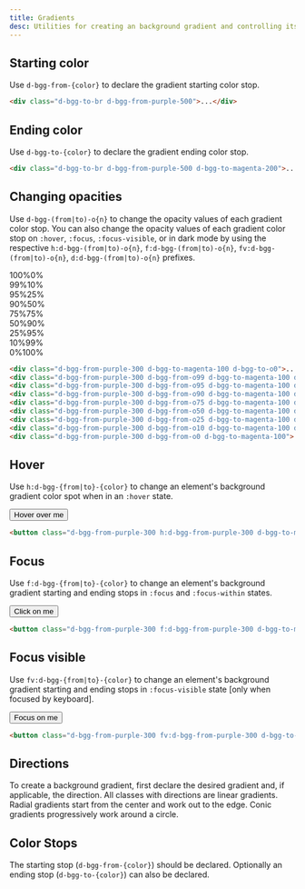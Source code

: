 ```yaml
---
title: Gradients
desc: Utilities for creating an background gradient and controlling its stops.
---
```


## Starting color

Use `d-bgg-from-{color}` to declare the gradient starting color stop.

<code-well-header class="d-d-flex d-jc-center d-fd-column d-p24 d-bgc-black-200 d-w100p d-hmn102" custom>
  <div class="d-w100p d-h128 d-bar8 d-bgg-to-br d-bgg-from-purple-500"></div>
</code-well-header>

```html
<div class="d-bgg-to-br d-bgg-from-purple-500">...</div>
```

## Ending color

Use `d-bgg-to-{color}` to declare the gradient ending color stop.

<code-well-header class="d-d-flex d-jc-center d-fd-column d-p24 d-bgc-black-200 d-w100p d-hmn102" custom>
  <div class="d-w100p d-h128 d-bar8 d-bgg-to-br d-bgg-from-purple-500 d-bgg-to-magenta-200"></div>
</code-well-header>

```html
<div class="d-bgg-to-br d-bgg-from-purple-500 d-bgg-to-magenta-200">...</div>
```

## Changing opacities

Use `d-bgg-(from|to)-o{n}` to change the opacity values of each gradient color stop. You can also change the opacity values of each gradient color stop on `:hover`, `:focus`, `:focus-visible`, or in dark mode by using the respective `h:d-bgg-(from|to)-o{n}`, `f:d-bgg-(from|to)-o{n}`, `fv:d-bgg-(from|to)-o{n}`, `d:d-bgg-(from|to)-o{n}` prefixes.

<code-well-header class="d-d-flex d-jc-center d-fd-column d-p24 d-bgc-black-200 d-w100p d-hmn102 d-stack8" custom>
  <div class="d-d-flex d-jc-space-between d-ai-center d-p8 d-w100p d-h48 d-bar8 d-bgg-to-r d-bgg-from-purple-300 d-bgg-to-magenta-100 d-bgg-to-o0 d-fs-300 d-fw-bold d-fc-white"><span>100%</span><span>0%</span></div>
  <div class="d-d-flex d-jc-space-between d-ai-center d-p8 d-w100p d-h48 d-bar8 d-bgg-to-r d-bgg-from-purple-300 d-bgg-from-o99 d-bgg-to-magenta-100 d-bgg-to-o10 d-fs-300 d-fw-bold d-fc-white"><span>99%</span><span>10%</span></div>
  <div class="d-d-flex d-jc-space-between d-ai-center d-p8 d-w100p d-h48 d-bar8 d-bgg-to-r d-bgg-from-purple-300 d-bgg-from-o95 d-bgg-to-magenta-100 d-bgg-to-o25 d-fs-300 d-fw-bold d-fc-white"><span>95%</span><span>25%</span></div>
  <div class="d-d-flex d-jc-space-between d-ai-center d-p8 d-w100p d-h48 d-bar8 d-bgg-to-r d-bgg-from-purple-300 d-bgg-from-o90 d-bgg-to-magenta-100 d-bgg-to-o50 d-fs-300 d-fw-bold d-fc-white"><span>90%</span><span>50%</span></div>
  <div class="d-d-flex d-jc-space-between d-ai-center d-p8 d-w100p d-h48 d-bar8 d-bgg-to-r d-bgg-from-purple-300 d-bgg-from-o75 d-bgg-to-magenta-100 d-bgg-to-o75 d-fs-300 d-fw-bold d-fc-white"><span>75%</span><span>75%</span></div>
  <div class="d-d-flex d-jc-space-between d-ai-center d-p8 d-w100p d-h48 d-bar8 d-bgg-to-r d-bgg-from-purple-300 d-bgg-from-o50 d-bgg-to-magenta-100 d-bgg-to-o90 d-fs-300 d-fw-bold d-fc-white"><span>50%</span><span>90%</span></div>
  <div class="d-d-flex d-jc-space-between d-ai-center d-p8 d-w100p d-h48 d-bar8 d-bgg-to-r d-bgg-from-purple-300 d-bgg-from-o25 d-bgg-to-magenta-100 d-bgg-to-o95 d-fs-300 d-fw-bold d-fc-white"><span>25%</span><span>95%</span></div>
  <div class="d-d-flex d-jc-space-between d-ai-center d-p8 d-w100p d-h48 d-bar8 d-bgg-to-r d-bgg-from-purple-300 d-bgg-from-o10 d-bgg-to-magenta-100 d-bgg-to-o99 d-fs-300 d-fw-bold d-fc-white"><span>10%</span><span>99%</span></div>
  <div class="d-d-flex d-jc-space-between d-ai-center d-p8 d-w100p d-h48 d-bar8 d-bgg-to-r d-bgg-from-purple-300 d-bgg-from-o0 d-bgg-to-magenta-100 d-fs-300 d-fw-bold d-fc-white"><span>0%</span><span>100%</span></div>
</code-well-header>

```html
<div class="d-bgg-from-purple-300 d-bgg-to-magenta-100 d-bgg-to-o0">...</div>
<div class="d-bgg-from-purple-300 d-bgg-from-o99 d-bgg-to-magenta-100 d-bgg-to-o10">...</div>
<div class="d-bgg-from-purple-300 d-bgg-from-o95 d-bgg-to-magenta-100 d-bgg-to-o25">...</div>
<div class="d-bgg-from-purple-300 d-bgg-from-o90 d-bgg-to-magenta-100 d-bgg-to-o50">...</div>
<div class="d-bgg-from-purple-300 d-bgg-from-o75 d-bgg-to-magenta-100 d-bgg-to-o75">...</div>
<div class="d-bgg-from-purple-300 d-bgg-from-o50 d-bgg-to-magenta-100 d-bgg-to-o90">...</div>
<div class="d-bgg-from-purple-300 d-bgg-from-o25 d-bgg-to-magenta-100 d-bgg-to-o95">...</div>
<div class="d-bgg-from-purple-300 d-bgg-from-o10 d-bgg-to-magenta-100 d-bgg-to-o99">...</div>
<div class="d-bgg-from-purple-300 d-bgg-from-o0 d-bgg-to-magenta-100">...</div>
```

## Hover

Use `h:d-bgg-{from|to}-{color}` to change an element's background gradient color spot when in an `:hover` state.

<code-well-header class="d-fl-center d-p24 d-bgc-black-200 d-w100p d-hmn102" custom>
  <button class="d-p16 d-bar4 d-fs-200 d-fc-white d-bgg-to-r d-bgg-from-purple-300 h:d-bgg-from-purple-300 d-bgg-to-magenta-100 h:d-bgg-to-magenta-300 d-baw0">Hover over me</button>
</code-well-header>

```html
<button class="d-bgg-from-purple-300 h:d-bgg-from-purple-300 d-bgg-to-magenta-100 h:d-bgg-to-magenta-300">...</button>
```

## Focus

Use `f:d-bgg-{from|to}-{color}` to change an element's background gradient starting and ending stops in `:focus` and `:focus-within` states.

<code-well-header class="d-fl-center d-p24 d-bgc-black-200 d-w100p d-hmn102" custom>
  <button class="d-p16 d-bar4 d-fs-200 d-fc-white d-bgg-to-r d-bgg-from-purple-300 f:d-bgg-from-purple-300 d-bgg-to-magenta-100 f:d-bgg-to-purple-500 d-baw0">Click on me</button>
</code-well-header>

```html
<button class="d-bgg-from-purple-300 f:d-bgg-from-purple-300 d-bgg-to-magenta-100 f:d-bgg-to-purple-500">...</button>
```

## Focus visible

Use `fv:d-bgg-{from|to}-{color}` to change an element's background gradient starting and ending stops in `:focus-visible` state [only when focused by keyboard].

<code-well-header class="d-fl-center d-p24 d-bgc-black-200 d-w100p d-hmn102" custom>
  <button class="d-p16 d-bar4 d-fs-200 d-fc-white d-bgg-to-r d-bgg-from-purple-300 fv:d-bgg-from-purple-300 d-bgg-to-magenta-100 fv:d-bgg-to-purple-500 d-baw0">Focus on me</button>
</code-well-header>

```html
<button class="d-bgg-from-purple-300 fv:d-bgg-from-purple-300 d-bgg-to-magenta-100 fv:d-bgg-to-purple-500">...</button>
```

<script setup>
  import { gradients } from '@data/backgrounds.json';
  import colors from '@data/colors.json';
</script>

## Directions

To create a background gradient, first declare the desired gradient and, if applicable, the direction. All classes with directions are linear gradients. Radial gradients start from the center and work out to the edge. Conic gradients progressively work around a circle.

<utility-class-table>
  <template #content>
    <tbody>
      <tr v-for="{ className, output } in gradients">
          <th scope="row" class="d-ff-mono d-fc-purple d-fw-normal d-fs-100">.d-bgg-{{ className }}</th>
          <td class="d-ff-mono d-fc-orange d-fs-100">
            background-image: {{ output }}
            <span v-if="!['unset', 'none'].includes(className)"> var(--bgg-stops)) </span>
            !important;
          </td>
      </tr>
    </tbody>
  </template>
</utility-class-table>

## Color Stops

The starting stop (`d-bgg-from-{color}`) should be declared. Optionally an ending stop (`d-bgg-to-{color}`) can also be declared.

<div class="d-h464 d-of-y-scroll d-bb d-bc-black-200">
<utility-class-table>
 <template #content>
        <div v-for="direction in ['from', 'to']" style="display: contents">
          <tbody v-for="{ color, stops } in colors">
              <tr v-for="{ stop } in stops">
                  <th scope="row" class="d-ff-mono d-fc-purple d-fw-normal d-fs-100">.d-bgg-{{ direction }}-{{ color }}-{{ stop }}</th>
                  <td>
                      <div class="d-d-flex d-jc-space-between d-ai-center">
                          <div class="d-fl-grow1 d-ff-mono d-fc-orange d-fs-100">
                              <span v-if="direction === 'from'">
                                --bgg-from-opacity: 100%;<br/>
                                --bgg-from: hsla(var(--{{ color }}-{{ stop }}-h) var(--{{ color }}-{{ stop }}-s) var(--{{ color }}-{{ stop }}-l) / var(----bgg-from-opacity)) !important;<br/>
                                --bgg-to: hsla(var(--{{ color }}-{{ stop }}-h) var(--{{ color }}-{{ stop }}-s) var(--{{ color }}-{{ stop }}-l) / 0%) !important;
                              </span>
                              <span v-else-if="direction === 'to'">
                                --bgg-to-opacity: 100%;<br/>
                                --bgg-to: hsla(var(--{{ color }}-{{ stop }}-h) var(--{{ color }}-{{ stop }}-s) var(--{{ color }}-{{ stop }}-l) / var(--bgg-to-opacity)) !important;
                              </span>
                          </div>
                          <div
                            class="d-fl-shrink0 d-m4 d-ml16 d-h32 d-w64 d-bar4 d-bgg-to-r d-bgg-from-black-100"
                            :class="[`d-bgg-${direction}-${color}-${stop}`]"
                          >
                          </div>
                      </div>
                  </td>
              </tr>
          </tbody>
        </div>
    </template>
  </utility-class-table>
</div>
